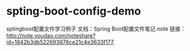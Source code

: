 # spting-boot-config-demo
sptingboot配置文件学习例子
文档：Spring Boot配置文件笔记.note
链接：http://note.youdao.com/noteshare?id=1842b3db522693876ce21c4e3633f177
